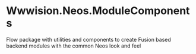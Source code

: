 # Wwwision.Neos.ModuleComponents
Flow package with utilities and components to create Fusion based backend modules with the common Neos look and feel
